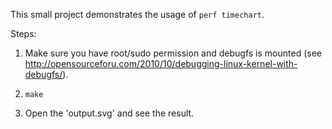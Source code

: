 This small project demonstrates the usage of `perf timechart`.

Steps:

1. Make sure you have root/sudo permission and debugfs is mounted (see http://opensourceforu.com/2010/10/debugging-linux-kernel-with-debugfs/).

2. `make`

3. Open the 'output.svg' and see the result.
